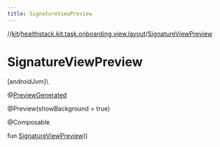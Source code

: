 ```yaml
---
title: SignatureViewPreview
---
```

//[kit](../../index.html)/[healthstack.kit.task.onboarding.view.layout](index.html)/[SignatureViewPreview](-signature-view-preview.html)



# SignatureViewPreview



[androidJvm]\




@[PreviewGenerated](../healthstack.kit.annotation/-preview-generated/index.html)



@Preview(showBackground = true)



@Composable



fun [SignatureViewPreview](-signature-view-preview.html)()




